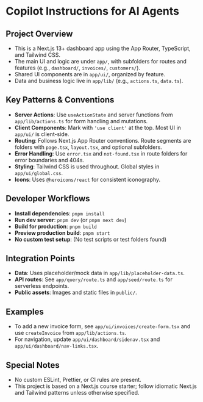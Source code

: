 # Copilot Instructions for AI Agents

## Project Overview
- This is a Next.js 13+ dashboard app using the App Router, TypeScript, and Tailwind CSS.
- The main UI and logic are under `app/`, with subfolders for routes and features (e.g., `dashboard/`, `invoices/`, `customers/`).
- Shared UI components are in `app/ui/`, organized by feature.
- Data and business logic live in `app/lib/` (e.g., `actions.ts`, `data.ts`).

## Key Patterns & Conventions
- **Server Actions**: Use `useActionState` and server functions from `app/lib/actions.ts` for form handling and mutations.
- **Client Components**: Mark with `'use client'` at the top. Most UI in `app/ui/` is client-side.
- **Routing**: Follows Next.js App Router conventions. Route segments are folders with `page.tsx`, `layout.tsx`, and optional subfolders.
- **Error Handling**: Use `error.tsx` and `not-found.tsx` in route folders for error boundaries and 404s.
- **Styling**: Tailwind CSS is used throughout. Global styles in `app/ui/global.css`.
- **Icons**: Uses `@heroicons/react` for consistent iconography.

## Developer Workflows
- **Install dependencies**: `pnpm install`
- **Run dev server**: `pnpm dev` (or `pnpm next dev`)
- **Build for production**: `pnpm build`
- **Preview production build**: `pnpm start`
- **No custom test setup**: (No test scripts or test folders found)

## Integration Points
- **Data**: Uses placeholder/mock data in `app/lib/placeholder-data.ts`.
- **API routes**: See `app/query/route.ts` and `app/seed/route.ts` for serverless endpoints.
- **Public assets**: Images and static files in `public/`.

## Examples
- To add a new invoice form, see `app/ui/invoices/create-form.tsx` and use `createInvoice` from `app/lib/actions.ts`.
- For navigation, update `app/ui/dashboard/sidenav.tsx` and `app/ui/dashboard/nav-links.tsx`.

## Special Notes
- No custom ESLint, Prettier, or CI rules are present.
- This project is based on a Next.js course starter; follow idiomatic Next.js and Tailwind patterns unless otherwise specified.
